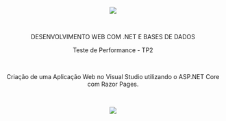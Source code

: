 <p align="center">
  <img src="https://github.com/andrebecker84/AppWebASPNETcoreTP2/assets/39974878/2c3a2ab1-5789-47d3-ade6-e300e2b8af69">
</p>
<br>

<p align="center">DESENVOLVIMENTO WEB COM .NET E BASES DE DADOS</p>

<p align="center">Teste de Performance - TP2</p>

<br>
<p align="center">Criação de uma Aplicação Web no Visual Studio utilizando o ASP.NET Core com Razor Pages.</p>
<br>

<p align="center">
  <img src="https://github.com/andrebecker84/AppWebASPNETcoreTP2/assets/39974878/0c7c71fd-23bc-42e9-be74-3c9815ff4dc1">
</p>

